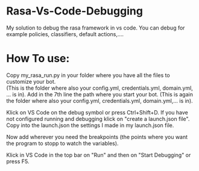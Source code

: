 # Rasa-Vs-Code-Debugging
My solution to debug the rasa framework in vs code.
You can debug for example policies, classifiers, default actions,....

# How To use:
Copy my_rasa_run.py in your folder where you have all the files to customize your bot.  
(This is the folder where also your config.yml, credentials.yml, domain.yml, ... is in).
Add in the 7th line the path where you start your bot. (This is again the folder where also your config.yml, credentials.yml, domain.yml,... is in).

Klick on VS Code on the debug symbol or press Ctrl+Shift+D.
If you have not configured running and debugging klick on "create a launch.json file".
Copy into the launch.json the settings I made in my launch.json file.

Now add wherever you need the breakpoints (the points where you want the program to stopp to watch the variables).

Klick in VS Code in the top bar on "Run" and then on "Start Debugging" or press F5.


